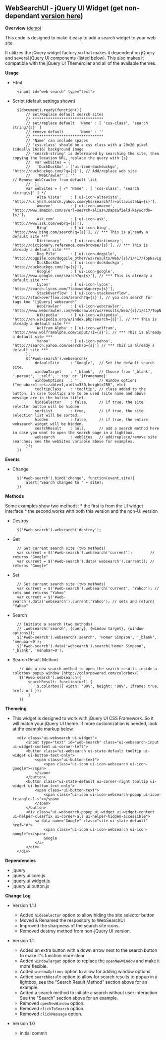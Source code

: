 **WebSearchUI** - jQuery UI Widget (get non-dependant [version here][1])
----------

**Overview** ([demo][1])

This code is designed to make it easy to add a search widget to your web site.

It utilizes the jQuery widget factory so that makes it dependent on jQuery and several jQuery UI components (listed below). This also makes it compatible with the jQuery UI Themeroller and all of the available themes.

**Usage**

* Html

        <input id="web-search" type="text">

* Script (default settings shown)

        $(document).ready(function(){
            // Set/Replace default search sites
            // ********************************
            // set/replace default  'Name' : [ 'css-class', 'search string/{s}' ]
            // remove default       'Name' : ''
            // ********************************
            // 'Name' can include spaces
            // 'css-class' should be a css class with a 20x20 pixel (ideally 16x16) background image
            // 'search-string' is determined by searching the site, then copying the location URL, replace the query with {s}
            //  var webSites = {
            //   'DuckDuckGo' : ['ui-icon-duckduckgo', 'http://duckduckgo.com/?q={s}'], // Add/replace web site
            //   'WebCrawler' : ''                                                      // Remove WebCrawler from default list
            //  };
            var webSites = { /* 'Name' : [ 'css-class', 'search string{s}' ] */
                'Alta Vista'    : ['ui-icon-altavista',     'http://us.yhs4.search.yahoo.com/yhs/search?fr=altavista&q={s}'],
                'Amazon'        : ['ui-icon-amazon',        'http://www.amazon.com/s/url=search-alias%3Daps&field-keywords={s}'],
                'Ask.com'       : ['ui-icon-ask',           'http://www.ask.com/web?q={s}'],
                'Bing'          : ['ui-icon-bing',          'http://www.bing.com/search?q={s}'], // *** This is already a default site ***
                'Dictionary'    : ['ui-icon-dictionary',    'http://dictionary.reference.com/browse/{s}'], // *** This is already a default site ***
                'Dog Pile'      : ['ui-icon-dogpile',       'http://dogpile.com/dogpile_other/ws/results/Web/{s}/1/417/TopNavigation/Relevance/'],
                'DuckDuckGo'    : ['ui-icon-duckduckgo',    'http://duckduckgo.com/?q={s}'],
                'Google'        : ['ui-icon-google',        'http://www.google.com/search?q={s}'], // *** This is already a default site ***
                'Lycos'         : ['ui-icon-lycos',         'http://search.lycos.com/?tab=web&query={s}'],
                'StackOverflow' : ['ui-icon-stackoverflow', 'http://stackoverflow.com/search?q={s}'], // you can search for tags too "[jQuery] websearch"
                'WebCrawler'    : ['ui-icon-webcrawler',    'http://www.webcrawler.com/webcrawler/ws/results/Web/{s}/1/417/TopNavigation/Relevance/'],
                'Wikipedia'     : ['ui-icon-wikipedia',     'http://en.wikipedia.org/w/index.php?search={s}'], // *** This is already a default site ***
                'Wolfram Alpha' : ['ui-icon-wolfram',       'http://www.wolframalpha.com/input/?i={s}'], // *** This is already a default site ***
                'Yahoo'         : ['ui-icon-yahoo',         'http://search.yahoo.com/search?p={s}'] // *** This is already a default site ***
            };
            $('#web-search').websearch({
                defaultSite     : "Google",  // Set the default search site.
                windowTarget    : '_blank',  // Choose from '_blank', '_parent', '_self', '_top' or '{framename}'
                windowOptions   : '',        // Window options ("menubar=1,resizable=1,width=350,height=250", etc)
                tooltipClass    : 'tooltip', // class added to the button, in case tooltips are to be used (site name and above message are in the button title).
                hideSelector    : false,     // if true, the site selector button will be hidden
                sortList        : true,      // if true, the site selection list will be sorted.
                hidden          : false,     // if true, the entire websearch widget will be hidden.
                searchResult    : null,      // add a search method here in case you want to open the search page in a lightbox.
                websearch       : webSites   // add/replace/remove site searches; see the webSites variable above for examples.
            });
        })

**Events**

* Change

        $('#web-search').bind('change', function(event,site){
            alert('Search changed to ' + site);
        })


**Methods**

Some examples show two methods:
        * the first is from the UI widget interface
        * the second works with both this version and the non-UI version

* Destroy

        $('#web-search').websearch('destroy');

* Get

        // Get current search site (two methods)
        var current = $('#web-search').websearch('current');        // returns "Google"
        var current = $('#web-search').data('websearch').current(); // returns "Google"

* Set

        // Set current search site (two methods)
        var current = $('#web-search').websearch('current', 'Yahoo'); // sets and returns "Yahoo"
        var current = $('#web-search').data('websearch').current('Yahoo'); // sets and returns "Yahoo"

* Search

        // Initiate a search (two methods)
        // .websearch('search', {query}, {window target}, {window options});
        $('#web-search').websearch('search', 'Homer Simpson', '_blank', 'menubar=0');
        $('#web-search').data('websearch').search('Homer Simpson', '_blank', 'menubar=0');

* Search Result Method

         // Add a new search method to open the search results inside a colorbox popup window (http://colorpowered.com/colorbox/)
         $('#web-search').websearch({
             searchResult: function(url) {
                 $.colorbox({ width: '80%', height: '80%', iframe: true, href: url });
             }
         })

**Themeing**

* This widget is designed to work with jQuery UI CSS Framework. So it will match your jQuery UI theme. If more customization is needed, look at the example markup below.

        <div class="ui-websearch ui-widget">
            <input type="text" id="web-search" class="ui-websearch-input ui-widget-content ui-corner-left">
            <button class="ui-websearch ui-state-default tooltip ui-widget ui-button-text-only">
                <span class="ui-button-text">
                    <span class="ui-icon ui-icon-websearch ui-icon-google"></span>
                </span>
            </button>
            <button class="ui-state-default ui-corner-right tooltip ui-widget ui-button-text-only">
                <span class="ui-button-text">
                    <span class="ui-icon ui-icon-websearch-popup ui-icon-triangle-1-s"></span>
                </span>
            </button>
            <div class="ui-websearch-popup ui-widget ui-widget-content ui-helper-clearfix ui-corner-all ui-helper-hidden-accessible">
                <a data-name="Google" class="site ui-state-default" href="#">
                    <span class="ui-icon ui-icon-websearch ui-icon-google"></span>
                    Google
                </a>
            </div>
        </div>

**Dependencies**

* jquery
* jquery.ui.core.js
* jquery.ui.widget.js
* jquery.ui.button.js

**Change Log**

* Version 1.1.1

    * Added <code>hideSelector</code> option to allow hiding the site selector button
    * Moved & Renamed the respository to WebSearchUI
    * Improved the sharpness of the search site icons.
    * Removed destroy method from non-jQuery UI version.

* Version 1.1

    * Added an extra button with a down arrow next to the search button to make it's function more clear.
    * Added <code>windowTarget</code> option to replace the <code>openNewWindow</code> and make it more flexible.
    * Added <code>windowOptions</code> option to allow for adding window options.
    * Added <code>searchResult</code> option to allow for search results to popup in a lightbox, see the "Search Result Method" section above for an example.
    * Added a search method to initiate a search without user interaction. See the "Search" section above for an example.
    * Removed <code>openNewWindow</code> option.
    * Removed <code>clickToSearch</code> option.
    * Removed <code>clickMessage</code> option.

* Version 1.0

    * initial commit

 [1]: http://github.com/Mottie/WebSearch
 [2]: http://mottie.github.com/WebSearchUI/